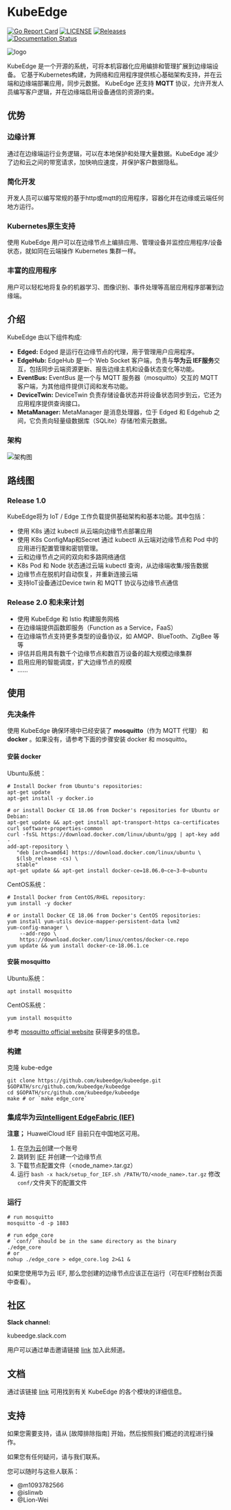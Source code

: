 # KubeEdge
[![Go Report Card](https://goreportcard.com/badge/github.com/kubeedge/kubeedge)](https://goreportcard.com/report/github.com/kubeedge/kubeedge)
[![LICENSE](https://img.shields.io/github/license/kubeedge/kubeedge.svg?style=flat-square)](https://github.com/kubeedge/kubeedge/blob/master/LICENSE)
[![Releases](https://img.shields.io/github/release/kubeedge/kubeedge/all.svg?style=flat-square)](https://github.com/kubeedge/kubeedge/releases)  
[![Documentation Status](https://readthedocs.org/projects/kubeedge-anvith-sphinx/badge/?version=latest)](https://kubeedge-anvith-sphinx.readthedocs.io/en/latest/?badge=latest)

![logo](./docs/images/KubeEdge_logo.png)

KubeEdge 是一个开源的系统，可将本机容器化应用编排和管理扩展到边缘端设备。 它基于Kubernetes构建，为网络和应用程序提供核心基础架构支持，并在云端和边缘端部署应用，同步元数据。 KubeEdge 还支持 **MQTT** 协议，允许开发人员编写客户逻辑，并在边缘端启用设备通信的资源约束。

## 优势

### 边缘计算

通过在边缘端运行业务逻辑，可以在本地保护和处理大量数据。KubeEdge 减少了边和云之间的带宽请求，加快响应速度，并保护客户数据隐私。 

### 简化开发

开发人员可以编写常规的基于http或mqtt的应用程序，容器化并在边缘或云端任何地方运行。

### Kubernetes原生支持

使用 KubeEdge 用户可以在边缘节点上编排应用、管理设备并监控应用程序/设备状态，就如同在云端操作 Kubernetes 集群一样。

### 丰富的应用程序

用户可以轻松地将复杂的机器学习、图像识别、事件处理等高层应用程序部署到边缘端。

## 介绍

KubeEdge 由以下组件构成:

- **Edged:** Edged 是运行在边缘节点的代理，用于管理用户应用程序。
- **EdgeHub:** EdgeHub 是一个 Web Socket 客户端，负责与**华为云 IEF服务**交互，包括同步云端资源更新、报告边缘主机和设备状态变化等功能。
- **EventBus:** EventBus 是一个与 MQTT 服务器（mosquitto）交互的 MQTT 客户端，为其他组件提供订阅和发布功能。
- **DeviceTwin:** DeviceTwin 负责存储设备状态并将设备状态同步到云，它还为应用程序提供查询接口。
- **MetaManager:** MetaManager 是消息处理器，位于 Edged 和 Edgehub 之间，它负责向轻量级数据库（SQLite）存储/检索元数据。

### 架构

![架构图](docs/images/kubeedge_arch.png)

## 路线图

### Release 1.0

KubeEdge将为 IoT / Edge 工作负载提供基础架构和基本功能。其中包括：

- 使用 K8s 通过 kubectl 从云端向边缘节点部署应用
- 使用 K8s ConfigMap和Secret 通过 kubectl 从云端对边缘节点和 Pod 中的应用进行配置管理和密钥管理。
- 云和边缘节点之间的双向和多路网络通信
- K8s Pod 和 Node 状态通过云端 kubectl 查询，从边缘端收集/报告数据
- 边缘节点在脱机时自动恢复，并重新连接云端
- 支持IoT设备通过Device twin 和 MQTT 协议与边缘节点通信

### Release 2.0 和未来计划

- 使用 KubeEdge 和 Istio 构建服务网格
- 在边缘端提供函数即服务（Function as a Service，FaaS）
- 在边缘端节点支持更多类型的设备协议，如 AMQP、BlueTooth、ZigBee 等等
- 评估并启用具有数千个边缘节点和数百万设备的超大规模边缘集群
- 启用应用的智能调度，扩大边缘节点的规模
- ……

## 使用

### 先决条件

使用 KubeEdge 确保环境中已经安装了 **mosquitto**（作为 MQTT 代理） 和 **docker** 。如果没有，请参考下面的步骤安装 docker 和 mosquitto。

#### 安装 docker

Ubuntu系统：

```shell
# Install Docker from Ubuntu's repositories:
apt-get update
apt-get install -y docker.io

# or install Docker CE 18.06 from Docker's repositories for Ubuntu or Debian:
apt-get update && apt-get install apt-transport-https ca-certificates curl software-properties-common
curl -fsSL https://download.docker.com/linux/ubuntu/gpg | apt-key add -
add-apt-repository \
   "deb [arch=amd64] https://download.docker.com/linux/ubuntu \
   $(lsb_release -cs) \
   stable"
apt-get update && apt-get install docker-ce=18.06.0~ce~3-0~ubuntu
```

CentOS系统：

```shell
# Install Docker from CentOS/RHEL repository:
yum install -y docker

# or install Docker CE 18.06 from Docker's CentOS repositories:
yum install yum-utils device-mapper-persistent-data lvm2
yum-config-manager \
    --add-repo \
    https://download.docker.com/linux/centos/docker-ce.repo
yum update && yum install docker-ce-18.06.1.ce
```

#### 安装 mosquitto

Ubuntu系统：

```shell
apt install mosquitto
```

CentOS系统：

```shell
yum install mosquitto
```

参考 [mosquitto official website](https://mosquitto.org/download/) 获得更多的信息。

### 构建

克隆 kube-edge

```shell
git clone https://github.com/kubeedge/kubeedge.git $GOPATH/src/github.com/kubeedge/kubeedge
cd $GOPATH/src/github.com/kubeedge/kubeedge
make # or `make edge_core`
```

### 集成华为云[Intelligent EdgeFabric (IEF)](https://www.huaweicloud.com/product/ief.html)

**注意；** HuaweiCloud IEF 目前只在中国地区可用。

1. 在[华为云](https://www.huaweicloud.com)创建一个账号
2. 跳转到 [IEF](https://www.huaweicloud.com/product/ief.html) 并创建一个边缘节点
3. 下载节点配置文件（<node_name>.tar.gz）
4. 运行 `bash -x hack/setup_for_IEF.sh /PATH/TO/<node_name>.tar.gz` 修改 `conf/`文件夹下的配置文件

### 运行

```shell
# run mosquitto
mosquitto -d -p 1883

# run edge_core
# `conf/` should be in the same directory as the binary
./edge_core
# or
nohup ./edge_core > edge_core.log 2>&1 &
```

如果您使用华为云 IEF, 那么您创建的边缘节点应该正在运行（可在IEF控制台页面中查看）。

## 社区

**Slack channel:** 

kubeedge.slack.com

用户可以通过单击邀请链接 [link](https://join.slack.com/t/kubeedge/shared_invite/enQtNDg1MjAwMDI0MTgyLTQ1NzliNzYwNWU5MWYxOTdmNDZjZjI2YWE2NDRlYjdiZGYxZGUwYzkzZWI2NGZjZWRkZDVlZDQwZWI0MzM1Yzc) 加入此频道。

## 文档

通过该链接 [link](https://github.com/kubeedge/kubeedge/tree/master/docs/modules) 可用找到有关 KubeEdge 的各个模块的详细信息。

## 支持

如果您需要支持，请从 [故障排除指南] 开始，然后按照我们概述的流程进行操作。

如果您有任何疑问，请与我们联系。

您可以随时与这些人联系：

- @m1093782566
- @islinwb
- @Lion-Wei